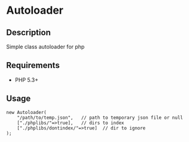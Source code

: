 # Autoloader

## Description

Simple class autoloader for php

## Requirements

- PHP 5.3+

## Usage

	new Autoloader(
		"/path/to/temp.json",	// path to temporary json file or null
		["./phplibs/"=>true],	// dirs to index
		["./phplibs/dontindex/"=>true]	// dir to ignore
	);